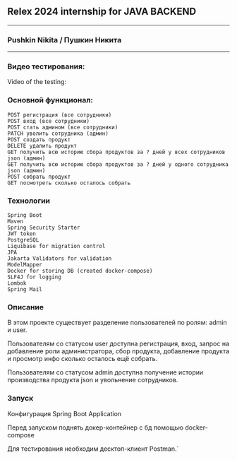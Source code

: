 ## Relex 2024 internship for JAVA BACKEND

---
### Pushkin Nikita / Пушкин Никита

---
### Видео тестирования:

Video of the testing:

### Основной функционал:

    POST регистрация (все сотрудники)
    POST вход (все сотрудники)
    POST стать админом (все сотрудники)
    PATCH уволить сотрудника (админ)
    POST создать продукт
    DELETE удалить продукт
    GET получить всю историю сбора продуктов за ? дней у всех сотрудников json (админ)
    GET получить всю историю сбора продуктов за ? дней у одного сотрудника json (админ)
    POST собрать продукт
    GET посмотреть сколько осталось собрать

### Технологии

    Spring Boot
    Maven
    Spring Security Starter
    JWT token
    PostgreSQL
    Liquibase for migration control
    JPA
    Jakarta Validators for validation
    ModelMapper
    Docker for storing DB (created docker-compose)
    SLF4J for logging
    Lombok
    Spring Mail

### Описание

В этом проекте существует разделение пользователей по ролям: admin и user.

Пользователям со статусом user доступна регистрация, вход, запрос на добавление роли администратора, сбор продукта, добавление продукта и просмотр инфо сколько осталось ещё собрать.

Пользователям со статусом admin доступна получение истории производства продукта json и увольнение сотрудников.

### Запуск
Конфигурация Spring Boot Application

Перед запуском поднять докер-контейнер с бд помощью docker-compose

Для тестирования необходим десктоп-клиент Postman.`